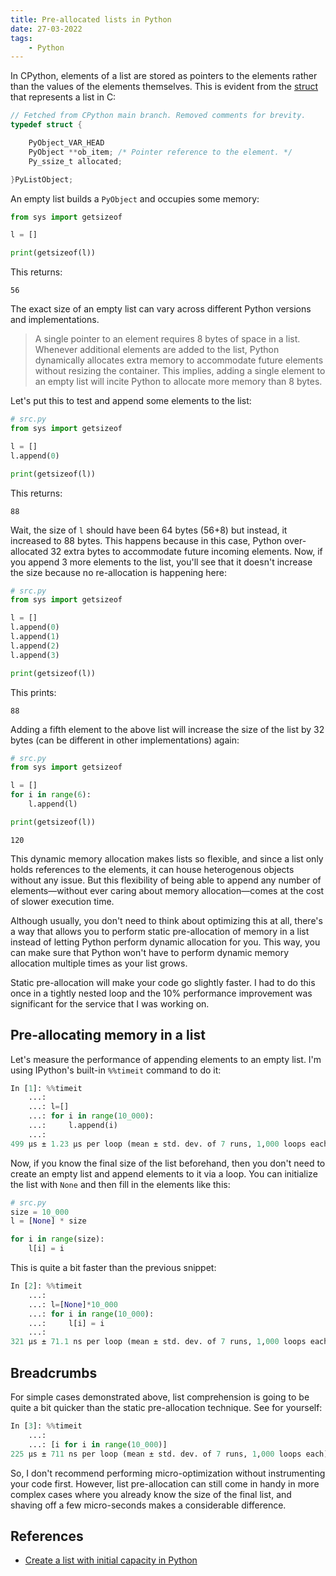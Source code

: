 ```yaml
---
title: Pre-allocated lists in Python
date: 27-03-2022
tags:
    - Python
---
```


In CPython, elements of a list are stored as pointers to the elements rather than the
values of the elements themselves. This is evident from the [struct](https://github.com/python/cpython/blob/c19c3a09618ac400538ee412f84be4c1196c7bab/Include/cpython/listobject.h#L5) that represents a list in C:

```c
// Fetched from CPython main branch. Removed comments for brevity.
typedef struct {

    PyObject_VAR_HEAD
    PyObject **ob_item; /* Pointer reference to the element. */
    Py_ssize_t allocated;

}PyListObject;
```

An empty list builds a `PyObject` and occupies some memory:

```python
from sys import getsizeof

l = []

print(getsizeof(l))
```

This returns:

```
56
```

The exact size of an empty list can vary across different Python versions and
implementations.

> A single pointer to an element requires 8 bytes of space in a list. Whenever
> additional elements are added to the list, Python dynamically allocates extra memory
> to accommodate future elements without resizing the container. This implies, adding a
> single element to an empty list will incite Python to allocate more memory than 8
> bytes.

Let's put this to test and append some elements to the list:

```python
# src.py
from sys import getsizeof

l = []
l.append(0)

print(getsizeof(l))
```
This returns:

```
88
```

Wait, the size of `l` should have been 64 bytes (56+8) but instead, it increased to 88
bytes. This happens because in this case, Python over-allocated 32 extra bytes to
accommodate future incoming elements. Now, if you append 3 more elements to the list,
you'll see that it doesn't increase the size because no re-allocation is happening here:

```python
# src.py
from sys import getsizeof

l = []
l.append(0)
l.append(1)
l.append(2)
l.append(3)

print(getsizeof(l))
```

This prints:

```
88
```
Adding a fifth element to the above list will increase the size of the list by 32 bytes
(can be different in other implementations) again:

```python
# src.py
from sys import getsizeof

l = []
for i in range(6):
    l.append(l)

print(getsizeof(l))
```

```
120
```

This dynamic memory allocation makes lists so flexible, and since a list only holds
references to the elements, it can house heterogenous objects without any issue. But
this flexibility of being able to append any number of elements—without ever caring
about memory allocation—comes at the cost of slower execution time.

Although usually, you don't need to think about optimizing this at all, there's a way
that allows you to perform static pre-allocation of memory in a list instead of letting
Python perform dynamic allocation for you. This way, you can make sure that Python won't
have to perform dynamic memory allocation multiple times as your list grows.

Static pre-allocation will make your code go slightly faster. I had to do this once in a
tightly nested loop and the 10% performance improvement was significant for the service
that I was working on.

## Pre-allocating memory in a list

Let's measure the performance of appending elements to an empty list. I'm using
IPython's built-in `%%timeit` command to do it:

```python
In [1]: %%timeit
    ...:
    ...: l=[]
    ...: for i in range(10_000):
    ...:     l.append(i)
    ...:
499 µs ± 1.23 µs per loop (mean ± std. dev. of 7 runs, 1,000 loops each)
```

Now, if you know the final size of the list beforehand, then you don't need to create an
empty list and append elements to it via a loop. You can initialize the list with `None`
and then fill in the elements like this:

```python
# src.py
size = 10_000
l = [None] * size

for i in range(size):
    l[i] = i
```
This is quite a bit faster than the previous snippet:

```python
In [2]: %%timeit
    ...:
    ...: l=[None]*10_000
    ...: for i in range(10_000):
    ...:     l[i] = i
    ...:
321 µs ± 71.1 ns per loop (mean ± std. dev. of 7 runs, 1,000 loops each)
```

## Breadcrumbs

For simple cases demonstrated above, list comprehension is going to be quite a bit
quicker than the static pre-allocation technique. See for yourself:

```python
In [3]: %%timeit
    ...:
    ...: [i for i in range(10_000)]
225 µs ± 711 ns per loop (mean ± std. dev. of 7 runs, 1,000 loops each)
```

So, I don't recommend performing micro-optimization without instrumenting your code
first. However, list pre-allocation can still come in handy in more complex cases where
you already know the size of the final list, and shaving off a few micro-seconds makes a
considerable difference.

## References

* [Create a list with initial capacity in Python](https://stackoverflow.com/questions/311775/create-a-list-with-initial-capacity-in-python)
